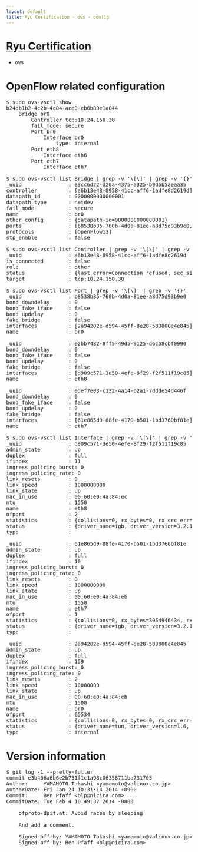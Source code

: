 ```yaml
---
layout: default
title: Ryu Certification - ovs - config
---
```

# [Ryu Certification](http://osrg.github.io/ryu/certification.html)
* ovs 

# OpenFlow related configuration
<pre>
$ sudo ovs-vsctl show
b24db1b2-4c2b-4c84-ace0-eb6b89e1a844
    Bridge br0
        Controller tcp:10.24.150.30
        fail_mode: secure
        Port br0
            Interface br0
                type: internal
        Port eth8
            Interface eth8
        Port eth7
            Interface eth7

$ sudo ovs-vsctl list Bridge | grep -v '\[\]' | grep -v '{}'
_uuid               : e3cc6d22-d20a-4375-a325-b9d5b5aeaa35
controller          : [a6b13e48-8958-41cc-aff6-1adfe8d2619d]
datapath_id         : 0000000000000001
datapath_type       : netdev
fail_mode           : secure
name                : br0
other_config        : {datapath-id=0000000000000001}
ports               : [b8538b35-760b-4d0a-81ee-a8d75d93b9e0, e2bb7482-8ff5-49d5-9125-d6c58cbf0990, edef7e03-c132-4a14-b2a1-7ddde54d446f]
protocols           : [OpenFlow13]
stp_enable          : false

$ sudo ovs-vsctl list Controller | grep -v '\[\]' | grep -v '{}'
_uuid               : a6b13e48-8958-41cc-aff6-1adfe8d2619d
is_connected        : false
role                : other
status              : {last_error=Connection refused, sec_since_connect=301, sec_since_disconnect=3, state=BACKOFF}
target              : tcp:10.24.150.30

$ sudo ovs-vsctl list Port | grep -v '\[\]' | grep -v '{}'
_uuid               : b8538b35-760b-4d0a-81ee-a8d75d93b9e0
bond_downdelay      : 0
bond_fake_iface     : false
bond_updelay        : 0
fake_bridge         : false
interfaces          : [2a94202e-d594-45ff-8e28-583800e4e845]
name                : br0

_uuid               : e2bb7482-8ff5-49d5-9125-d6c58cbf0990
bond_downdelay      : 0
bond_fake_iface     : false
bond_updelay        : 0
fake_bridge         : false
interfaces          : [d909c571-3e50-4efe-8f29-f2f511f19c85]
name                : eth8

_uuid               : edef7e03-c132-4a14-b2a1-7ddde54d446f
bond_downdelay      : 0
bond_fake_iface     : false
bond_updelay        : 0
fake_bridge         : false
interfaces          : [61e865d9-88fe-4170-b501-1bd3760bf81e]
name                : eth7

$ sudo ovs-vsctl list Interface | grep -v '\[\]' | grep -v '{}'
_uuid               : d909c571-3e50-4efe-8f29-f2f511f19c85
admin_state         : up
duplex              : full
ifindex             : 11
ingress_policing_burst: 0
ingress_policing_rate: 0
link_resets         : 0
link_speed          : 1000000000
link_state          : up
mac_in_use          : 00:60:e0:4a:84:ec
mtu                 : 1550
name                : eth8
ofport              : 2
statistics          : {collisions=0, rx_bytes=0, rx_crc_err=0, rx_dropped=0, rx_errors=0, rx_frame_err=0, rx_over_err=0, rx_packets=0, tx_bytes=1141682, tx_dropped=0, tx_errors=0, tx_packets=12204}
status              : {driver_name=igb, driver_version=3.2.10-k, firmware_version=3.10-0}
type                : 

_uuid               : 61e865d9-88fe-4170-b501-1bd3760bf81e
admin_state         : up
duplex              : full
ifindex             : 10
ingress_policing_burst: 0
ingress_policing_rate: 0
link_resets         : 0
link_speed          : 1000000000
link_state          : up
mac_in_use          : 00:60:e0:4a:84:eb
mtu                 : 1550
name                : eth7
ofport              : 1
statistics          : {collisions=0, rx_bytes=3054946434, rx_crc_err=0, rx_dropped=0, rx_errors=0, rx_frame_err=0, rx_over_err=0, rx_packets=72551089, tx_bytes=0, tx_dropped=0, tx_errors=0, tx_packets=0}
status              : {driver_name=igb, driver_version=3.2.10-k, firmware_version=3.10-0}
type                : 

_uuid               : 2a94202e-d594-45ff-8e28-583800e4e845
admin_state         : up
duplex              : full
ifindex             : 159
ingress_policing_burst: 0
ingress_policing_rate: 0
link_resets         : 2
link_speed          : 10000000
link_state          : up
mac_in_use          : 00:60:e0:4a:84:eb
mtu                 : 1500
name                : br0
ofport              : 65534
statistics          : {collisions=0, rx_bytes=0, rx_crc_err=0, rx_dropped=0, rx_errors=0, rx_frame_err=0, rx_over_err=0, rx_packets=0, tx_bytes=0, tx_dropped=0, tx_errors=0, tx_packets=0}
status              : {driver_name=tun, driver_version=1.6, firmware_version=N/A}
type                : internal
</pre>

# Version information
<pre>
$ git log -1 --pretty=fuller
commit e3b406a6b6e2b731f1c1a98c06358711ba731705
Author:     YAMAMOTO Takashi &lt;yamamoto@valinux.co.jp&gt;
AuthorDate: Fri Jan 24 10:31:14 2014 +0900
Commit:     Ben Pfaff &lt;blp@nicira.com&gt;
CommitDate: Tue Feb 4 10:49:37 2014 -0800

    ofproto-dpif.at: Avoid races by sleeping
    
    And add a comment.
    
    Signed-off-by: YAMAMOTO Takashi &lt;yamamoto@valinux.co.jp&gt;
    Signed-off-by: Ben Pfaff &lt;blp@nicira.com&gt;
</pre>
